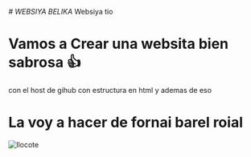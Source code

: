 <em> # WEBSIYA BELIKA </em>
Websiya tio 


# Vamos a Crear una websita bien sabrosa 👍

  con el host de gihub 
  con estructura en html
  y ademas de eso

# La voy a hacer de fornai barel roial
![llocote](https://github.com/user-attachments/assets/fdfeb9a1-898a-4d5e-a173-7e735d423adf)
